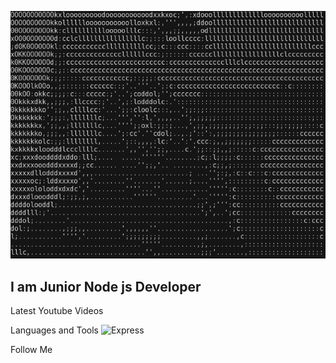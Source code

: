 ![Header](https://github.com/dmshh20/dmshh20/blob/main/assets/BliM.gif)

## I am Junior Node js Developer 

Latest Youtube Videos

Languages and Tools
![Express](https://img.shields.io/badge/NodeJs-blue&logo=javascript)

Follow Me